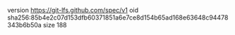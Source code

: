 version https://git-lfs.github.com/spec/v1
oid sha256:85b4e2c07d153dfb60371851a6e7ce8d154b65ad168e63648c94478343b6b50a
size 188
